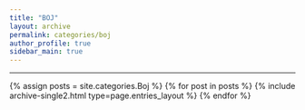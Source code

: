 ```yaml
---
title: "BOJ"
layout: archive
permalink: categories/boj
author_profile: true
sidebar_main: true
---
```


<!-- 공백이 포함되어 있는 카테고리 이름의 경우 site.categories['a b c'] 이런식으로! -->

***

{% assign posts = site.categories.Boj %}
{% for post in posts %} {% include archive-single2.html type=page.entries_layout %} {% endfor %}
